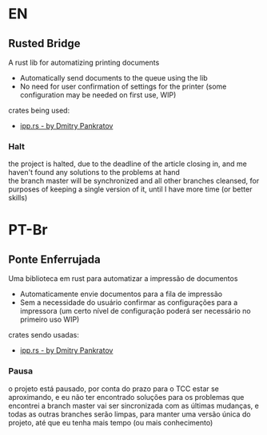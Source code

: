 # EN
## Rusted Bridge
A rust lib for automatizing printing documents
- Automatically send documents to the queue using the lib
- No need for user confirmation of settings for the printer (some configuration may be needed on first use, WIP)

crates being used:

- [ipp.rs - by Dmitry Pankratov](https://github.com/ancwrd1/ipp.rs)

### Halt
the project is halted, due to the deadline of the article closing in, and me haven't found any solutions to the problems at hand  
the branch master will be synchronized and all other branches cleansed, for purposes of keeping a single version of it, until I have more time (or better skills)

[//]: # (crates being reviewed for use)

[//]: # (- [rsspy - by Rustin]&#40;https://crates.io/crates/rsspy&#41;)

[//]: # (- [cups-sys - by Christian Legnitto]&#40;https://crates.io/crates/cups-sys&#41;)

# PT-Br
## Ponte Enferrujada
Uma biblioteca em rust para automatizar a impressão de documentos
- Automaticamente envie documentos para a fila de impressão
- Sem a necessidade do usuário confirmar as configurações para a impressora (um certo nível de configuração poderá ser necessário no primeiro uso WIP)

crates sendo usadas:

- [ipp.rs - by Dmitry Pankratov](https://github.com/ancwrd1/ipp.rs)

### Pausa
o projeto está pausado, por conta do prazo para o TCC estar se aproximando, e eu não ter encontrado soluções para os problemas que encontrei
a branch master vai ser sincronizada com as últimas mudanças, e todas as outras branches serão limpas, para manter uma versão única do projeto, até que eu tenha mais tempo (ou mais conhecimento)

[//]: # (crates em revisão para uso)

[//]: # (- [rsspy - by Rustin]&#40;https://crates.io/crates/rsspy&#41;)

[//]: # (- [cups-sys - by Christian Legnitto]&#40;https://crates.io/crates/cups-sys&#41;)
